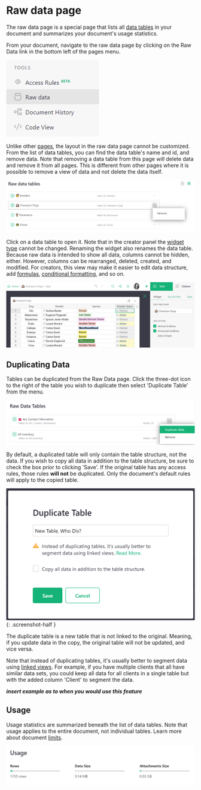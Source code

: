 # Raw data page

The raw data page is a special page that lists all [data tables](glossary.md#data-table) in your document and summarizes your document's usage statistics.

From your document, navigate to the raw data page by clicking on the Raw Data link in the bottom left of the pages menu.

![Raw Data in Menu](images/raw-data/raw-data-nav.png)

Unlike other [pages](page-widgets.md), the layout in the raw data page cannot be customized. From the list of data tables, you can find the data table's name and id, and remove data. Note that removing a data table from this page *will* delete data and remove it from all pages. This is different from other pages where it is possible to remove a view of data and not delete the data itself. 

![Raw Data List](images/raw-data/raw-data-list.png)

Click on a data table to open it. Note that in the creator panel the [widget type](page-widgets.md#page-widgets) cannot be changed. Renaming the widget also renames the data table. Because raw data is intended to show all data, columns cannot be hidden, either. However, columns can be rearranged, deleted, created, and modified. For creators, this view may make it easier to edit data structure, add [formulas](formulas.md), [conditional formatting](conditional-formatting.md), and so on.

![Raw Data View](images/raw-data/raw-data-lightbox.png)

## Duplicating Data

Tables can be duplicated from the Raw Data page. Click the three-dot icon to the right of the table you wish to duplicate then select 'Duplicate Table' from the menu.

![raw-data-duplicate-table](images/raw-data/raw-data-duplicate-table.png)

By default, a duplicated table will only contain the table structure, not the data. If you wish to copy all data in addition to the table structure, be sure to check the box prior to clicking 'Save'. If the original table has any access rules, those rules **will not** be duplicated. Only the document's default rules will apply to the copied table.

<span class="screenshot-large">*![raw-data-duplicate-data](images/raw-data/raw-data-duplicate-data.png)*</span>
{: .screenshot-half } 

The duplicate table is a new table that is not linked to the original. Meaning, if you update data in the copy, the original table will not be updated, and vice versa.

Note that instead of duplicating tables, it's usually better to segment data using [linked views](linking-widgets.md). For example, if you have multiple clients that all have similar data sets, you could keep all data for all clients in a single table but with the added column 'Client' to segment the data.

***insert example as to when you would use this feature***

## Usage

Usage statistics are summarized beneath the list of data tables. Note that usage applies to the entire document, not individual tables. Learn more about document [limits](limits.md).

![Usage](images/raw-data/raw-data-usage.png)